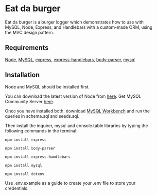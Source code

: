 # Eat da burger

Eat da burger is a burger logger which demonstrates how to use with MySQL, Node, Express, and Handlebars with a custom-made ORM, using the MVC design pattern.

## Requirements

[Node](https://nodejs.org/),
[MySQL](https://www.mysql.com/),
[express](https://www.npmjs.com/package/express),
[express-handlebars](https://www.npmjs.com/package/express-handlebars),
[body-parser](https://www.npmjs.com/package/body-parser),
[mysql](https://www.npmjs.com/package/mysql)

## Installation

Node and MySQL should be installed first.

You can download the latest version of Node from [here](https://nodejs.org/). Get MySQL Community Server [here](https://dev.mysql.com/downloads/mysql/).

Once you have installed both, download [MySQL Workbench](https://www.mysql.com/products/workbench/) and run the queries in schema.sql and seeds.sql.

Then install the inquirer, mysql and console.table libraries by typing the following commands in the terminal:

`npm install express`

`npm install body-parser`

`npm install express-handlebars`

`npm install mysql`

`npm install dotenv`

Use .env.example as a guide to create your .env file to store your credentials.
